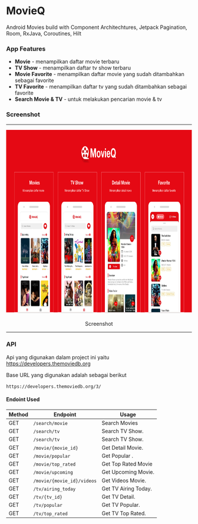 # MovieQ
Android Movies build with Component Architechtures, Jetpack Pagination, Room, RxJava, Coroutines, Hilt

### App Features
* **Movie** - menampilkan daftar movie terbaru
* **TV Show** - menampilkan daftar tv show terbaru
* **Movie Favorite** - menampilkan daftar movie yang sudah ditambahkan sebagai favorite
* **TV Favorite** - menampilkan daftar tv yang sudah ditambahkan sebagai favorite
* **Search Movie & TV** - untuk melakukan pencarian movie & tv

### Screenshot
<span align="center">
 <hr>
 <p align="center"><img src="screenshot/banner.png" alt="MovieQ Screenshot" width="850" height="500"></p>
 <p align="center">Screenshot</p>
 <hr>
 </span>

### API
Api yang digunakan dalam project ini yaitu https://developers.themoviedb.org

Base URL yang digunakan adalah sebagai berikut
```
https://developers.themoviedb.org/3/
```

#### Endoint Used

|Method | Endpoint | Usage |
| ---- | ---- | --------------- |
|GET| `/search/movie` | Search Movies|
|GET| `/search/tv` | Search TV Show.| 
|GET| `/search/tv` | Search TV Show.| 
|GET| `/movie/{movie_id}` | Get Detail Movie.| 
|GET| `/movie/popular` | Get Popular .| 
|GET| `/movie/top_rated` | Get Top Rated Movie| 
|GET| `/movie/upcoming` | Get Upcoming Movie.| 
|GET| `/movie/{movie_id}/videos` | Get Videos Movie.| 
|GET| `/tv/airing_today` | Get TV Airing Today.| 
|GET| `/tv/{tv_id}` | Get TV Detail.| 
|GET| `/tv/popular` | Get TV Popular.| 
|GET| `/tv/top_rated` | Get TV Top Rated.| 
